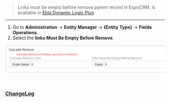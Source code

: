 > Links must be empty before remove parent record in EspoCRM.
> is available in [Ebla Dynamic Logic Plus](https://www.eblasoft.com.tr/espocrm-extension-page/dynamic-logic-plus).


---


1. Go to **Administration** -> **Entity Manager** -> **{Entity Type}** -> **Fields Operations**.
2. Select the **links Must Be Empty Before Remove**.

![removal-of-children](../../_static/images/extensions/dynamic-logic-plus/removal-of-children.png)


<br>

### <font color=gray> [ChangeLog](changelog.md) </font>